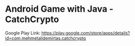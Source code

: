 # Android Game with Java - CatchCrypto
 Google Play Link:
https://play.google.com/store/apps/details?id=com.mehmetalidemirtas.catchcrypto
